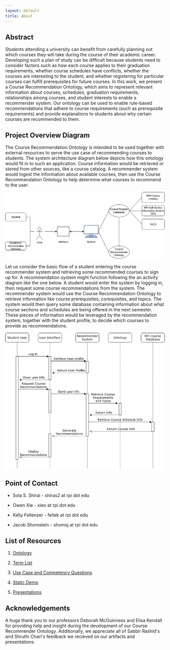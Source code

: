 ```yaml
---
layout: default
title: About
---
```


## Abstract

Students attending a university can benefit from carefully planning out which
courses they will take during the course of their academic career. Developing
such a plan of study can be difficult because students need to consider factors
such as how each course applies to their graduation requirements, whether
course schedules have conflicts, whether the courses are interesting to the
student, and whether registering for particular courses can fulfill prerequisites
for future courses. In this work, we present a Course Recommendation Ontology,
which aims to represent relevant information about courses, schedules,
graduation requirements, relationships among courses, and student interests 
to enable a recommender system.
Our ontology can be used to enable rule-based recommendations that adhere to
course requirements (such as prerequisite requirements) and provide
explanations to students about why certain courses are recommended to them.

## Project Overview Diagram

The Course Recommendation Ontology is intended to be used together with external resources
to serve the use case of recommending courses to students. The system architecture diagram below
depicts how this ontology would fit in to such an application. Course information would be retrieved
or stored from other sources, like a course catalog. A recommender system would ingest the information
about available courses, then use the Course Recommendation Ontology to help determine what courses to
recommend to the user.

![System architecture diagram](images/sys_arch.png)

Let us consider the basic flow of a student entering the course recommender system and retrieving some
recommended courses to sign up for. A recommendation system might function following the an activity
diagram like the one below. A student would enter the system by logging in, then request some course 
recommendations from the system. The recommender system would use the Course Recommendation Ontology 
to retrieve information like course prerequisites, corequisites, and topics. The system would then query
some database containing information about what course sections and schedules are being offered in
the next semester. These pieces of information would be leveraged by the recommendation system, together
with the student profile, to decide which courses to provide as recommendations. 


![Basic flow activity diagram](images/sys_flow.png)

## Point of Contact

- Sola S. Shirai - shiras2 at rpi dot edu

- Owen Xie  - xieo at rpi dot edu

- Kelly Fellenzer - fellek at rpi dot edu

- Jacob Shomstein - shomsj at rpi dot edu

## List of Resources

1. [Ontology](ontology.md)

2. [Term List](termlist.md)

3. [Use Case and Competency Questions](usecase.md)

4. [Static Demo](demo.md) 

5. [Presentations](presentations.md)

## Acknowledgements
A huge thank you to our professors Deborah McGuinness and Elisa Kendall for providing help and insight during the 
development of our Course Recommender Ontology. Additionally, we appreciate all of Sabbir Rashid's and Shruthi Chari's 
feedback we recieved on our artifacts and presentations.  
